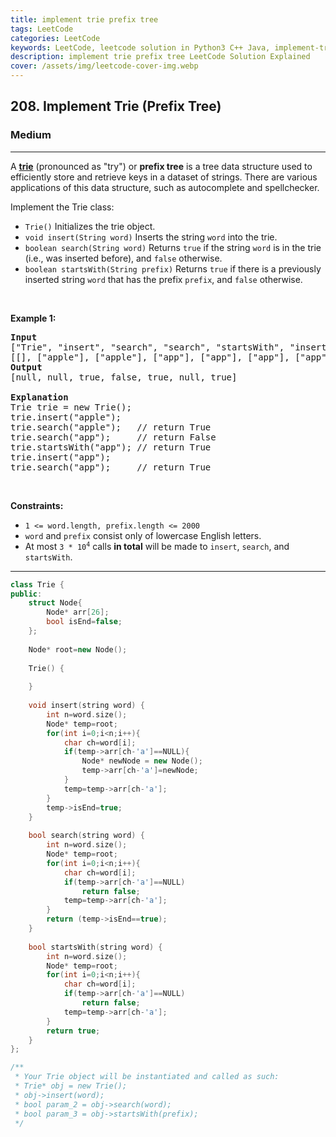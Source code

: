 ```yaml
---
title: implement trie prefix tree
tags: LeetCode
categories: LeetCode
keywords: LeetCode, leetcode solution in Python3 C++ Java, implement-trie-prefix-tree solution
description: implement trie prefix tree LeetCode Solution Explained
cover: /assets/img/leetcode-cover-img.webp
---
```





<h2>208. Implement Trie (Prefix Tree)</h2><h3>Medium</h3><hr><div><p>A <a href="https://en.wikipedia.org/wiki/Trie" target="_blank"><strong>trie</strong></a> (pronounced as "try") or <strong>prefix tree</strong> is a tree data structure used to efficiently store and retrieve keys in a dataset of strings. There are various applications of this data structure, such as autocomplete and spellchecker.</p>

<p>Implement the Trie class:</p>

<ul>
	<li><code>Trie()</code> Initializes the trie object.</li>
	<li><code>void insert(String word)</code> Inserts the string <code>word</code> into the trie.</li>
	<li><code>boolean search(String word)</code> Returns <code>true</code> if the string <code>word</code> is in the trie (i.e., was inserted before), and <code>false</code> otherwise.</li>
	<li><code>boolean startsWith(String prefix)</code> Returns <code>true</code> if there is a previously inserted string <code>word</code> that has the prefix <code>prefix</code>, and <code>false</code> otherwise.</li>
</ul>

<p>&nbsp;</p>
<p><strong>Example 1:</strong></p>

<pre><strong>Input</strong>
["Trie", "insert", "search", "search", "startsWith", "insert", "search"]
[[], ["apple"], ["apple"], ["app"], ["app"], ["app"], ["app"]]
<strong>Output</strong>
[null, null, true, false, true, null, true]

<strong>Explanation</strong>
Trie trie = new Trie();
trie.insert("apple");
trie.search("apple");   // return True
trie.search("app");     // return False
trie.startsWith("app"); // return True
trie.insert("app");
trie.search("app");     // return True
</pre>

<p>&nbsp;</p>
<p><strong>Constraints:</strong></p>

<ul>
	<li><code>1 &lt;= word.length, prefix.length &lt;= 2000</code></li>
	<li><code>word</code> and <code>prefix</code> consist only of lowercase English letters.</li>
	<li>At most <code>3 * 10<sup>4</sup></code> calls <strong>in total</strong> will be made to <code>insert</code>, <code>search</code>, and <code>startsWith</code>.</li>
</ul>
</div>

---




```cpp
class Trie {
public:
    struct Node{
        Node* arr[26];
        bool isEnd=false;
    };
    
    Node* root=new Node();
    
    Trie() {
        
    }
    
    void insert(string word) {
        int n=word.size();
        Node* temp=root;
        for(int i=0;i<n;i++){
            char ch=word[i];
            if(temp->arr[ch-'a']==NULL){
                Node* newNode = new Node();
                temp->arr[ch-'a']=newNode;
            }
            temp=temp->arr[ch-'a'];
        }
        temp->isEnd=true;
    }
    
    bool search(string word) {
        int n=word.size();
        Node* temp=root;
        for(int i=0;i<n;i++){
            char ch=word[i];
            if(temp->arr[ch-'a']==NULL)
                return false;
            temp=temp->arr[ch-'a'];
        }
        return (temp->isEnd==true);
    }
    
    bool startsWith(string word) {
        int n=word.size();
        Node* temp=root;
        for(int i=0;i<n;i++){
            char ch=word[i];
            if(temp->arr[ch-'a']==NULL)
                return false;
            temp=temp->arr[ch-'a'];
        }
        return true;
    }
};

/**
 * Your Trie object will be instantiated and called as such:
 * Trie* obj = new Trie();
 * obj->insert(word);
 * bool param_2 = obj->search(word);
 * bool param_3 = obj->startsWith(prefix);
 */
```
